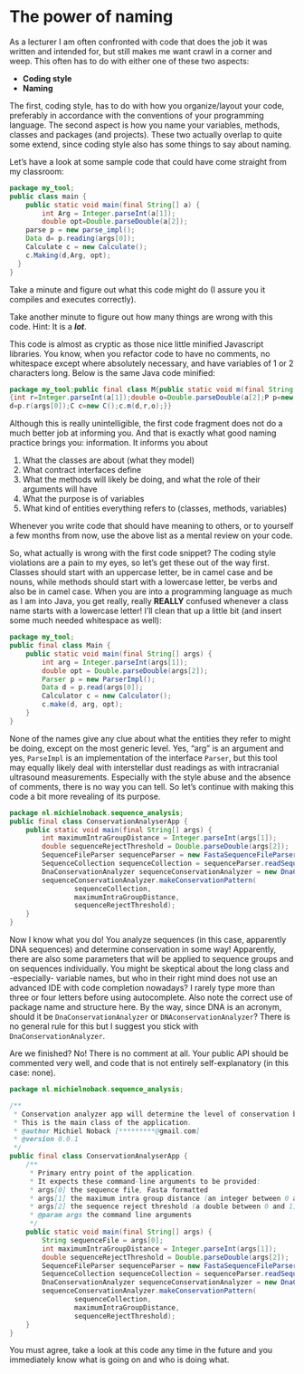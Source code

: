 # The power of naming

As a lecturer I am often confronted with code that does the job it was written 
and intended for, but still makes me want crawl in a corner and weep. 
This often has to do with either one of these two aspects:

- **Coding style**  
- **Naming**

The first, coding style, has to do with how you organize/layout your 
code, preferably in accordance with the conventions of your programming 
language. The second aspect is how you name your variables, methods, 
classes and packages (and projects). These two actually overlap to 
quite some extend, since coding style also has some things to say 
about naming. 

Let’s have a look at some sample code that could have come straight 
from my classroom:  

```java
package my_tool;
public class main {
    public static void main(final String[] a) {
        int Arg = Integer.parseInt(a[1]);
        double opt=Double.parseDouble(a[2]);
    parse p = new parse_impl();
    Data d= p.reading(args[0]);
    Calculate c = new Calculate();
    c.Making(d,Arg, opt);
  }
}
```

Take a minute and figure out what this code might do (I assure you it 
compiles and executes correctly).

Take another minute to figure out how many things are wrong with this 
code. Hint: It is a **_lot_**.

This code is almost as cryptic as those nice little 
minified Javascript libraries. You know, when you refactor code to 
have no comments, no whitespace except where absolutely 
necessary, and have variables of 1 or 2 characters long. Below is 
the same Java code minified:  

```java
package my_tool;public final class M{public static void m(final String[]a)
{int r=Integer.parseInt(a[1]);double o=Double.parseDouble(a[2];P p=new pi();D
d=p.r(args[0]);C c=new C();c.m(d,r,o);}}
```

Although this is really unintelligible, the first code fragment does not do a much better job at informing you. And that is exactly what good naming practice brings you: information. It informs you about

1. What the classes are about (what they model)  
2. What contract interfaces define  
3. What the methods will likely be doing, and what the role of their arguments will have  
4. What the purpose is of variables  
5. What kind of entities everything refers to (classes, methods, variables)  

Whenever you write code that should have meaning to others, or to yourself a 
few months from now, use the above list as a mental review on your code.

So, what actually is wrong with the first code snippet? The coding style 
violations are a pain to my eyes, so let’s get these out of the way 
first. Classes should start with an uppercase letter, be in camel case 
and be nouns, while methods should start with a lowercase letter, be 
verbs and also be in camel case. When you are into a programming language 
as much as I am into Java, you get really, really **REALLY** confused 
whenever a class name starts with a lowercase letter! I’ll clean that 
up a little bit (and insert some much needed whitespace as well):  

```java
package my_tool;
public final class Main {
    public static void main(final String[] args) {
        int arg = Integer.parseInt(args[1]);
        double opt = Double.parseDouble(args[2]);
        Parser p = new ParserImpl();
        Data d = p.read(args[0]);
        Calculator c = new Calculator();
        c.make(d, arg, opt);
    }
}
```

None of the names give any clue about what the entities they refer 
to might be doing, except on the most generic level. Yes, “arg” is an 
argument and yes, `ParseImpl` is an implementation of the interface 
`Parser`, but this tool may equally likely deal with interstellar dust 
readings as with intracranial ultrasound measurements. Especially with the 
style abuse and the absence of comments, there is no way you can tell. 
So let’s continue with making this code a bit more revealing of its purpose.

```java
package nl.michielnoback.sequence_analysis;
public final class ConservationAnalyserApp {
    public static void main(final String[] args) {
        int maximumIntraGroupDistance = Integer.parseInt(args[1]);
        double sequenceRejectThreshold = Double.parseDouble(args[2]);
        SequenceFileParser sequenceParser = new FastaSequenceFileParser();
        SequenceCollection sequenceCollection = sequenceParser.readSequenceFile(args[0]);
        DnaConservationAnalyzer sequenceConservationAnalyzer = new DnaConservationAnalyzer();
        sequenceConservationAnalyzer.makeConservationPattern(
                sequenceCollection,
                maximumIntraGroupDistance,
                sequenceRejectThreshold);
    }
}
```

Now I know what you do! You analyze sequences (in this case, apparently 
DNA sequences) and determine conservation in some way! Apparently, there 
are also some parameters that will be applied to sequence groups and 
on sequences individually. You might be skeptical about 
the long class and -especially- variable names, but who in their 
right mind does not use an advanced IDE with code completion nowadays? I rarely type more than three or four letters before using autocomplete.
Also note the correct use of package name and structure here. 
By the way, since DNA is an acronym, should it 
be `DnaConservationAnalyzer` or `DNAconservationAnalyzer`? There is no 
general rule for this but I suggest you stick with `DnaConservationAnalyzer`.

Are we finished? No! There is no comment at all. Your public API should be commented very well,
and code that is not entirely self-explanatory (in this case: none).

```java
package nl.michielnoback.sequence_analysis;

/**
 * Conservation analyzer app will determine the level of conservation between a provided set of sequences.
 * This is the main class of the application.
 * @author Michiel Noback [*********@gmail.com]
 * @version 0.0.1
 */
public final class ConservationAnalyserApp {
    /**
     * Primary entry point of the application.
     * It expects these command-line arguments to be provided:
     * args[0] the sequence file, Fasta formatted
     * args[1] the maximum intra group distance (an integer between 0 and 100)
     * args[2] the sequence reject threshold (a double between 0 and 1)
     * @param args the command line arguments
     */
    public static void main(final String[] args) {
        String sequenceFile = args[0];
        int maximumIntraGroupDistance = Integer.parseInt(args[1]);
        double sequenceRejectThreshold = Double.parseDouble(args[2]);
        SequenceFileParser sequenceParser = new FastaSequenceFileParser();
        SequenceCollection sequenceCollection = sequenceParser.readSequenceFile(sequenceFile);
        DnaConservationAnalyzer sequenceConservationAnalyzer = new DnaConservationAnalyzer();
        sequenceConservationAnalyzer.makeConservationPattern(
                sequenceCollection,
                maximumIntraGroupDistance,
                sequenceRejectThreshold);
    }
}
```

You must agree, take a look at this code any time in the future and you immediately know what is going on and who is doing what.


